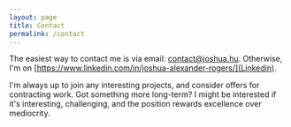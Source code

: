```yaml
---
layout: page
title: Contact
permalink: /contact
---
```


The easiest way to contact me is via email: [contact@joshua.hu](mailto:contact@joshua.hu). Otherwise, I'm on [https://www.linkedin.com/in/joshua-alexander-rogers/](Linkedin).

I'm always up to join any interesting projects, and consider offers for contracting work. Got something more long-term? I might be interested if it's interesting, challenging, and the position rewards excellence over mediocrity.
